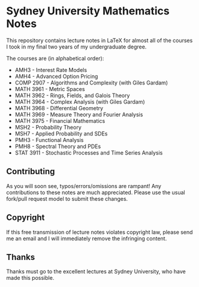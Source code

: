 Sydney University Mathematics Notes
===================================

This repository contains lecture notes in LaTeX for almost all of the courses I took in my final two years of my undergraduate degree. 

The courses are (in alphabetical order):

* AMH3 - Interest Rate Models
* AMH4 - Advanced Option Pricing
* COMP 2907 - Algorithms and Complexity (with Giles Gardam)
* MATH 3961 - Metric Spaces
* MATH 3962 - Rings, Fields, and Galois Theory 
* MATH 3964 - Complex Analysis (with Giles Gardam)
* MATH 3968 - Differential Geometry
* MATH 3969 - Measure Theory and Fourier Analysis
* MATH 3975 - Financial Mathematics
* MSH2 - Probability Theory
* MSH7 - Applied Probability and SDEs
* PMH3 - Functional Analysis
* PMH8 - Spectral Theory and PDEs
* STAT 3911 - Stochastic Processes and Time Series Analysis

Contributing
------------

As you will soon see, typos/errors/omissions are rampant!  Any contributions to these notes are much appreciated.  Please use the usual fork/pull request model to submit these changes.

Copyright
---------

If this free transmission of lecture notes violates copyright law, please send me an email and I will immediately remove the infringing content.

Thanks
------

Thanks must go to the excellent lectures at Sydney University, who have made this possible.

